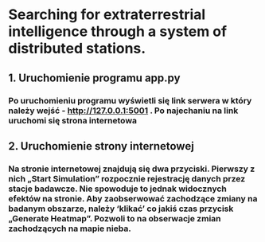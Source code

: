# Searching for extraterrestrial intelligence through a system of distributed stations.

## 1. Uruchomienie programu app.py
### Po uruchomieniu programu wyświetli się link serwera w który należy wejść - http://127.0.0.1:5001 . Po najechaniu na link uruchomi się strona internetowa
## 2. Uruchomienie strony internetowej
### Na stronie internetowej znajdują się dwa przyciski. Pierwszy z nich „Start Simulation” rozpocznie rejestrację danych przez stacje badawcze. Nie spowoduje to jednak widocznych efektów na stronie. Aby zaobserwować zachodzące zmiany na badanym obszarze, należy ‘klikać’ co jakiś czas przycisk „Generate Heatmap”. Pozwoli to na obserwacje zmian zachodzących na mapie nieba.

